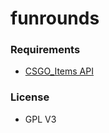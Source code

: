 # funrounds

### Requirements ###

* [CSGO_Items API](https://bitbucket.org/SM91337/csgo-items)

### License ###

* GPL V3